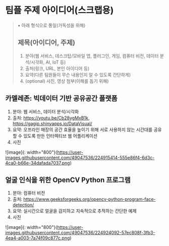 # 팀플 주제 아이디어(스크랩용)
> ▪️ 아래 형식으로 통일(가독성을 위해)
> ## 제목(아이디어, 주제)
> 1) 분야(웹 서비스, 데스크탑/모바일 앱, 플러그인, 게임, 컴퓨터 비전, 데이터 분석/시각화, AI, IoT 등)
> 2) 출처(링크, URL, 본인 아이디어 등)
> 3) 요약(다른 팀원들이 무슨 내용인지 알 수 있도록 간단하게)
> 4) (optional) 사진, 영상 첨부(이해를 돕기 위해)

## 카멜레존: 빅데이터 기반 공유공간 플랫폼
1) 분야: 웹 서비스, 데이터 분석/시각화
2) 출처: https://youtu.be/Cb28ygMxB1k, https://gagip.shinyapps.io/DataVisual/
3) 요약: 오프라인 매장의 공간 효율을 높이기 위해 서로 사용하지 않는 시간대를 공유할 수 있도록 만든 인터렉티브 웹 어플리케이션
4) 사진

![image]{: width="800"}(https://user-images.githubusercontent.com/49047536/224915414-555e86f4-6d3c-4ca0-b66e-34dafada7037.png)

## 얼굴 인식을 위한 OpenCV Python 프로그램
1) 분야: 컴퓨터 비전
2) 출처: https://www.geeksforgeeks.org/opencv-python-program-face-detection/
3) 요약: 실시간으로 얼굴을 감지하고 지속적으로 추적하는 간단한 예제
4) 사진

![image]{: width="800"}(https://user-images.githubusercontent.com/49047536/224924092-57ec808f-3fb3-4ea4-a003-7a74f09c877c.png)
